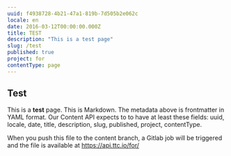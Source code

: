 ```yaml
---
uuid: f4938728-4b21-47a1-819b-7d505b2e062c
locale: en
date: 2016-03-12T00:00:00.000Z
title: TEST
description: "This is a test page"
slug: /test
published: true
project: for
contentType: page
---
```


## Test

This is a **test** page. This is Markdown. The metadata above is frontmatter in YAML format. Our Content API expects to to have at least these fields: uuid, locale, date, title, description, slug, published, project, contentType.

When you push this file to the content branch, a Gitlab job will be triggered and the file is available at https://api.ttc.io/for/


